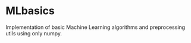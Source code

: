 # MLbasics
Implementation of basic Machine Learning algorithms and preprocessing utils using only numpy.
